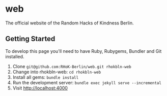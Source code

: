 # web
The official website of the Random Hacks of Kindness Berlin.

## Getting Started

To develop this page you'll need to have Ruby, Rubygems, Bundler and Git installed.

1. Clone `git@github.com:RHoK-Berlin/web.git rhokbln-web`
2. Change into rhokbln-web: `cd rhokbln-web`
3. Install all gems: `bundle install`
4. Run the development server: `bundle exec jekyll serve --incremental`
5. Visit [http://localhost:4000](http://localhost:4000)
